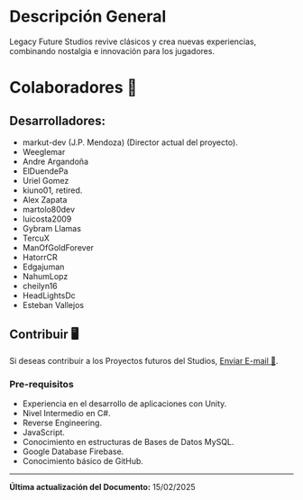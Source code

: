# Descripción General
Legacy Future Studios revive clásicos y crea nuevas experiencias, combinando nostalgia e innovación para los jugadores.

# Colaboradores 👤
## Desarrolladores:
* markut-dev (J.P. Mendoza) (Director actual del proyecto).
* Weeglemar
* Andre Argandoña
* ElDuendePa
* Uriel Gomez
* kiuno01, retired.
* Alex Zapata
* martolo80dev
* luicosta2009
* Gybram Llamas
* TercuX
* ManOfGoldForever
* HatorrCR
* Edgajuman
* NahumLopz
* cheilyn16
* HeadLightsDc
* Esteban Vallejos

## Contribuir 🖥️

Si deseas contribuir a los Proyectos futuros del Studios, [Enviar E-mail 📧](mailto:email@example.com).

### Pre-requisitos

- Experiencia en el desarrollo de aplicaciones con Unity.
- Nivel Intermedio en C#.
- Reverse Engineering.
- JavaScript.
- Conocimiento en estructuras de Bases de Datos MySQL.
- Google Database Firebase.
- Conocimiento básico de GitHub.

---

**Última actualización del Documento:** 15/02/2025
